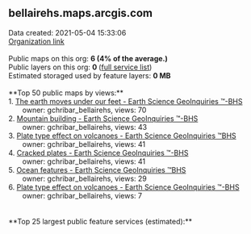 <h2>bellairehs.maps.arcgis.com</h2> Data created: 2021-05-04 15:33:06 <br /><a target='new' href='https://bellairehs.maps.arcgis.com'>Organization link</a><br /><br />Public maps on this org: <b>6 (4% of the average.)</b><br />Public layers on this org: <b>0 </b>(<a target='new' href='https://services.arcgis.com/ZkkYZO7g7Sl8oUa5/ArcGIS/rest/services'>full service list</a>)<br />Estimated storaged used by feature layers: <b>0 MB</b><br /><br />**Top 50 public maps by views:**<br />  1. <a target='new' href='https://www.arcgis.com/home/item.html?id=87eb22a5bc6f4dcd87575291f647eca9'>The earth moves under our feet - Earth Science GeoInquiries ™-BHS</a> <br />  &nbsp;&nbsp;&nbsp;&nbsp; &nbsp;&nbsp;owner: gchribar_bellairehs, views: 70<br />  2. <a target='new' href='https://www.arcgis.com/home/item.html?id=a0591a77bf4e41d3b2414d4b8f5f644e'>Mountain building - Earth Science GeoInquiries ™-BHS</a> <br />  &nbsp;&nbsp;&nbsp;&nbsp; &nbsp;&nbsp;owner: gchribar_bellairehs, views: 43<br />  3. <a target='new' href='https://www.arcgis.com/home/item.html?id=ac90765a17f546828e232f15f05eed26'>Plate type effect on volcanoes  - Earth Science GeoInquiries ™BHS</a> <br />  &nbsp;&nbsp;&nbsp;&nbsp; &nbsp;&nbsp;owner: gchribar_bellairehs, views: 41<br />  4. <a target='new' href='https://www.arcgis.com/home/item.html?id=3d9a5df41d5241a2972a46737d8ccb99'>Cracked plates - Earth Science GeoInquiries ™-BHS</a> <br />  &nbsp;&nbsp;&nbsp;&nbsp; &nbsp;&nbsp;owner: gchribar_bellairehs, views: 41<br />  5. <a target='new' href='https://www.arcgis.com/home/item.html?id=ba1b0397ef4041349f3cacc66d81237b'>Ocean features - Earth Science GeoInquiries ™BHS</a> <br />  &nbsp;&nbsp;&nbsp;&nbsp; &nbsp;&nbsp;owner: gchribar_bellairehs, views: 29<br />  6. <a target='new' href='https://www.arcgis.com/home/item.html?id=7da2668a92f04314960dd6258822a671'>Plate type effect on volcanoes  - Earth Science GeoInquiries ™-BHS</a> <br />  &nbsp;&nbsp;&nbsp;&nbsp; &nbsp;&nbsp;owner: gchribar_bellairehs, views: 7<br /><br /><br />**Top 25 largest public feature services (estimated):**<br />
